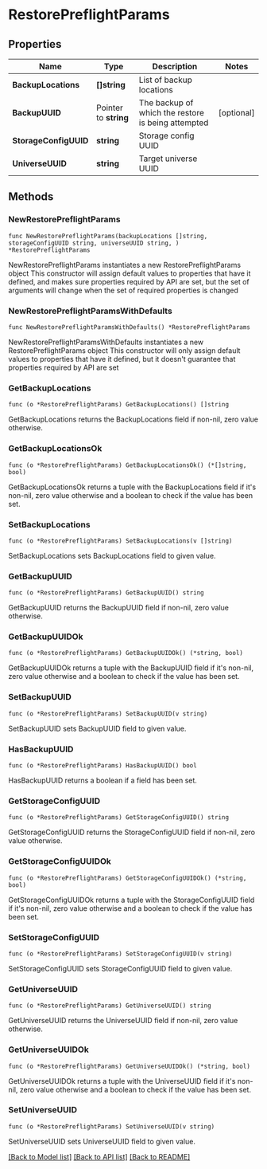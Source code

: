 # RestorePreflightParams

## Properties

Name | Type | Description | Notes
------------ | ------------- | ------------- | -------------
**BackupLocations** | **[]string** | List of backup locations | 
**BackupUUID** | Pointer to **string** | The backup of which the restore is being attempted | [optional] 
**StorageConfigUUID** | **string** | Storage config UUID | 
**UniverseUUID** | **string** | Target universe UUID | 

## Methods

### NewRestorePreflightParams

`func NewRestorePreflightParams(backupLocations []string, storageConfigUUID string, universeUUID string, ) *RestorePreflightParams`

NewRestorePreflightParams instantiates a new RestorePreflightParams object
This constructor will assign default values to properties that have it defined,
and makes sure properties required by API are set, but the set of arguments
will change when the set of required properties is changed

### NewRestorePreflightParamsWithDefaults

`func NewRestorePreflightParamsWithDefaults() *RestorePreflightParams`

NewRestorePreflightParamsWithDefaults instantiates a new RestorePreflightParams object
This constructor will only assign default values to properties that have it defined,
but it doesn't guarantee that properties required by API are set

### GetBackupLocations

`func (o *RestorePreflightParams) GetBackupLocations() []string`

GetBackupLocations returns the BackupLocations field if non-nil, zero value otherwise.

### GetBackupLocationsOk

`func (o *RestorePreflightParams) GetBackupLocationsOk() (*[]string, bool)`

GetBackupLocationsOk returns a tuple with the BackupLocations field if it's non-nil, zero value otherwise
and a boolean to check if the value has been set.

### SetBackupLocations

`func (o *RestorePreflightParams) SetBackupLocations(v []string)`

SetBackupLocations sets BackupLocations field to given value.


### GetBackupUUID

`func (o *RestorePreflightParams) GetBackupUUID() string`

GetBackupUUID returns the BackupUUID field if non-nil, zero value otherwise.

### GetBackupUUIDOk

`func (o *RestorePreflightParams) GetBackupUUIDOk() (*string, bool)`

GetBackupUUIDOk returns a tuple with the BackupUUID field if it's non-nil, zero value otherwise
and a boolean to check if the value has been set.

### SetBackupUUID

`func (o *RestorePreflightParams) SetBackupUUID(v string)`

SetBackupUUID sets BackupUUID field to given value.

### HasBackupUUID

`func (o *RestorePreflightParams) HasBackupUUID() bool`

HasBackupUUID returns a boolean if a field has been set.

### GetStorageConfigUUID

`func (o *RestorePreflightParams) GetStorageConfigUUID() string`

GetStorageConfigUUID returns the StorageConfigUUID field if non-nil, zero value otherwise.

### GetStorageConfigUUIDOk

`func (o *RestorePreflightParams) GetStorageConfigUUIDOk() (*string, bool)`

GetStorageConfigUUIDOk returns a tuple with the StorageConfigUUID field if it's non-nil, zero value otherwise
and a boolean to check if the value has been set.

### SetStorageConfigUUID

`func (o *RestorePreflightParams) SetStorageConfigUUID(v string)`

SetStorageConfigUUID sets StorageConfigUUID field to given value.


### GetUniverseUUID

`func (o *RestorePreflightParams) GetUniverseUUID() string`

GetUniverseUUID returns the UniverseUUID field if non-nil, zero value otherwise.

### GetUniverseUUIDOk

`func (o *RestorePreflightParams) GetUniverseUUIDOk() (*string, bool)`

GetUniverseUUIDOk returns a tuple with the UniverseUUID field if it's non-nil, zero value otherwise
and a boolean to check if the value has been set.

### SetUniverseUUID

`func (o *RestorePreflightParams) SetUniverseUUID(v string)`

SetUniverseUUID sets UniverseUUID field to given value.



[[Back to Model list]](../README.md#documentation-for-models) [[Back to API list]](../README.md#documentation-for-api-endpoints) [[Back to README]](../README.md)


